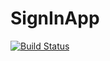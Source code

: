 # SignInApp
[![Build Status](https://travis-ci.org/Parthav46/SignInApp.svg?branch=migrate)](https://travis-ci.org/Parthav46/SignInApp)
<!-- need to change the url for travis build tag -->
